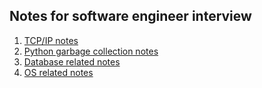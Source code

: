 ## Notes for software engineer interview

1. [TCP/IP notes](https://github.com/johnnychhsu/Interview_notes/blob/master/TCP_IP.md)
2. [Python garbage collection notes](https://github.com/johnnychhsu/Interview_notes/blob/master/python_gc.md)
3. [Database related notes](https://github.com/johnnychhsu/Interview_notes/blob/master/database_related.md)
4. [OS related notes](https://github.com/johnnychhsu/Interview_notes/blob/master/os_notes.md)
